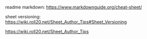 readme markdown: https://www.markdownguide.org/cheat-sheet/

sheet versioning: https://wiki.roll20.net/Sheet_Author_Tips#Sheet_Versioning

https://wiki.roll20.net/Sheet_Author_Tips
